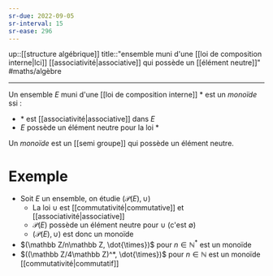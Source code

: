```yaml
---
sr-due: 2022-09-05
sr-interval: 15
sr-ease: 296
---
```

up::[[structure algébrique]]
title::"ensemble muni d'une [[loi de composition interne|lci]] [[associativité|associative]] qui possède un [[élément neutre]]"
#maths/algèbre

----
Un ensemble $E$ muni d'une [[loi de composition interne]] $*$ est un _monoïde_ ssi :
 - $*$ est [[associativité|associative]] dans $E$
 - $E$ possède un élément neutre pour la loi $*$

Un _monoïde_ est un [[semi groupe]] qui possède un élément neutre.

# Exemple

 - Soit $E$ un ensemble, on étudie $(\mathscr P(E), \cup)$
     - La loi $\cup$ est [[commutativité|commutative]] et [[associativité|associative]]
     - $\mathscr P(E)$ possède un élément neutre pour $\cup$ (c'est $\emptyset$)
     - $(\mathscr P(E), \cup)$ est donc un monoïde
 - $(\mathbb Z/n\mathbb Z, \dot{\times})$ pour $n\in\mathbb N^*$ est un monoïde
 - $((\mathbb Z/4\mathbb Z)^*, \dot{\times})$ pour $n\in\mathbb N$ est un monoïde [[commutativité|commutatif]]


